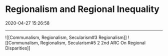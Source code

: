 # Regionalism and Regional Inequality
2020-04-27 15:26:58

---

![[Communalism, Regionalism, Secularism#3 Regionalism]]
![[Communalism, Regionalism, Secularism#5 2 2nd ARC On Regional Disparities]]

